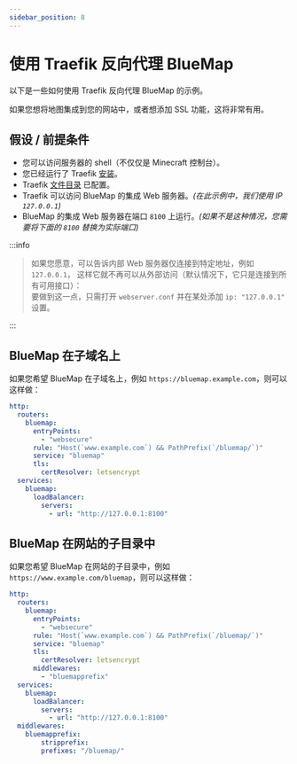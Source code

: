 ```yaml
---
sidebar_position: 8
---
```


# 使用 Traefik 反向代理 BlueMap

以下是一些如何使用 Traefik 反向代理 BlueMap 的示例。

如果您想将地图集成到您的网站中，或者想添加 SSL 功能，这将非常有用。

## 假设 / 前提条件
- 您可以访问服务器的 shell（不仅仅是 Minecraft 控制台）。
- 您已经运行了 Traefik
  [安装](https://doc.traefik.io/traefik/getting-started/install-traefik/)。
- Traefik [文件目录](https://doc.traefik.io/traefik/providers/file/#directory) 已配置。
- Traefik 可以访问 BlueMap 的集成 Web 服务器。*(在此示例中，我们使用 IP `127.0.0.1`)*
- BlueMap 的集成 Web 服务器在端口 `8100` 上运行。*(如果不是这种情况，您需要将下面的 `8100` 替换为实际端口)*

:::info

> 如果您愿意，可以告诉内部 Web 服务器仅连接到特定地址，例如 `127.0.0.1`，
> 这样它就不再可以从外部访问（默认情况下，它只是连接到所有可用接口）：  
> 要做到这一点，只需打开 `webserver.conf` 并在某处添加 `ip: "127.0.0.1"` 设置。

:::

## BlueMap 在子域名上
如果您希望 BlueMap 在子域名上，例如 `https://bluemap.example.com`，则可以这样做：
```yaml
http:
  routers:
    bluemap:
      entryPoints:
        - "websecure"
      rule: "Host(`www.example.com`) && PathPrefix(`/bluemap/`)"
      service: "bluemap"
      tls:
        certResolver: letsencrypt
  services:
    bluemap:
      loadBalancer:
        servers:
          - url: "http://127.0.0.1:8100"
```

## BlueMap 在网站的子目录中
如果您希望 BlueMap 在网站的子目录中，例如 `https://www.example.com/bluemap`，则可以这样做：
```yaml
http:
  routers:
    bluemap:
      entryPoints:
        - "websecure"
      rule: "Host(`www.example.com`) && PathPrefix(`/bluemap/`)"
      service: "bluemap"
      tls:
        certResolver: letsencrypt
      middlewares:
        - "bluemapprefix"
  services:
    bluemap:
      loadBalancer:
        servers:
          - url: "http://127.0.0.1:8100"
  middlewares:
    bluemapprefix:
        stripprefix:
        prefixes: "/bluemap/"
```

